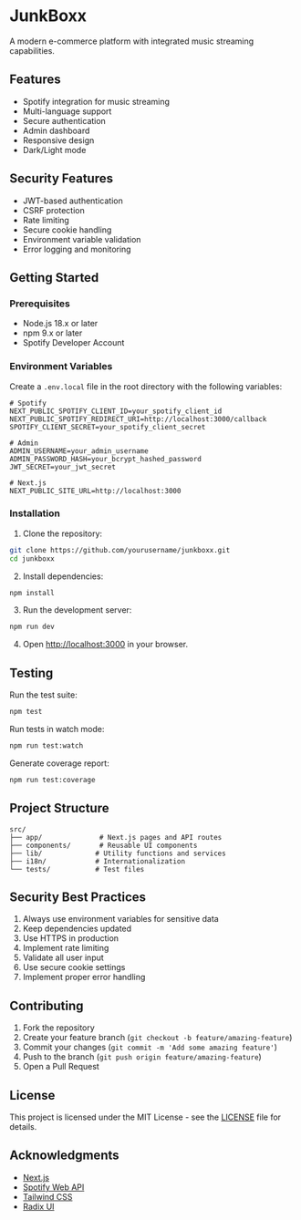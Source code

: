 # JunkBoxx

A modern e-commerce platform with integrated music streaming capabilities.

## Features

- Spotify integration for music streaming
- Multi-language support
- Secure authentication
- Admin dashboard
- Responsive design
- Dark/Light mode

## Security Features

- JWT-based authentication
- CSRF protection
- Rate limiting
- Secure cookie handling
- Environment variable validation
- Error logging and monitoring

## Getting Started

### Prerequisites

- Node.js 18.x or later
- npm 9.x or later
- Spotify Developer Account

### Environment Variables

Create a `.env.local` file in the root directory with the following variables:

```env
# Spotify
NEXT_PUBLIC_SPOTIFY_CLIENT_ID=your_spotify_client_id
NEXT_PUBLIC_SPOTIFY_REDIRECT_URI=http://localhost:3000/callback
SPOTIFY_CLIENT_SECRET=your_spotify_client_secret

# Admin
ADMIN_USERNAME=your_admin_username
ADMIN_PASSWORD_HASH=your_bcrypt_hashed_password
JWT_SECRET=your_jwt_secret

# Next.js
NEXT_PUBLIC_SITE_URL=http://localhost:3000
```

### Installation

1. Clone the repository:
```bash
git clone https://github.com/yourusername/junkboxx.git
cd junkboxx
```

2. Install dependencies:
```bash
npm install
```

3. Run the development server:
```bash
npm run dev
```

4. Open [http://localhost:3000](http://localhost:3000) in your browser.

## Testing

Run the test suite:
```bash
npm test
```

Run tests in watch mode:
```bash
npm run test:watch
```

Generate coverage report:
```bash
npm run test:coverage
```

## Project Structure

```
src/
├── app/              # Next.js pages and API routes
├── components/       # Reusable UI components
├── lib/             # Utility functions and services
├── i18n/            # Internationalization
└── tests/           # Test files
```

## Security Best Practices

1. Always use environment variables for sensitive data
2. Keep dependencies updated
3. Use HTTPS in production
4. Implement rate limiting
5. Validate all user input
6. Use secure cookie settings
7. Implement proper error handling

## Contributing

1. Fork the repository
2. Create your feature branch (`git checkout -b feature/amazing-feature`)
3. Commit your changes (`git commit -m 'Add some amazing feature'`)
4. Push to the branch (`git push origin feature/amazing-feature`)
5. Open a Pull Request

## License

This project is licensed under the MIT License - see the [LICENSE](LICENSE) file for details.

## Acknowledgments

- [Next.js](https://nextjs.org/)
- [Spotify Web API](https://developer.spotify.com/documentation/web-api/)
- [Tailwind CSS](https://tailwindcss.com/)
- [Radix UI](https://www.radix-ui.com/)
